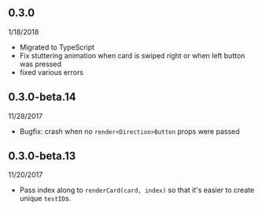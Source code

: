 ## 0.3.0

1/18/2018

- Migrated to TypeScript
- Fix stuttering animation when card is swiped right or when left button was pressed
- fixed various errors

## 0.3.0-beta.14

11/28/2017

- Bugfix: crash when no `render<Direction>Button` props were passed

## 0.3.0-beta.13

11/20/2017

- Pass index along to `renderCard(card, index)` so that it's easier to create unique `testID`s.
